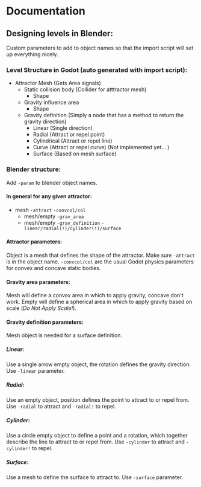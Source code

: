 # Documentation

## Designing levels in Blender:
Custom parameters to add to object names so that the import script will set up everything nicely.

### Level Structure in Godot (auto generated with import script):
* Attractor Mesh (Gets Area signals)
  - Static collision body (Collider for atttractor mesh)
    - Shape
  - Gravity influence area
    - Shape
  - Gravity definition (Simply a node that has a method to return the gravity direction)
    - Linear (Single direction)
    - Radial (Attract or repel point)
    - Cylindrical (Attract or repel line)
    - Curve (Attract or repel curve) (Not implemented yet... )
    - Surface (Based on mesh surface)

### Blender structure:
Add `-param` to blender object names.

#### In general for any given attractor:
* mesh `-attract` `-convcol/col`
  - mesh/empty `-grav_area`
  - mesh/empty `-grav_definition` `-linear/radial(!)/cylinder(!)/surface`

#### Attractor parameters:
Object is a mesh that defines the shape of the attractor.
Make sure `-attract` is in the object name.
`-convcol/col` are the usual Godot physics parameters for convex and concave static bodies.

#### Gravity area parameters:
Mesh will define a *convex* area in which to apply gravity, concave don't work.
Empty will define a spherical area in which to apply gravity based on scale (*Do Not Apply Scale!*).

#### Gravity definition parameters:
Mesh object is needed for a surface definition.

##### Linear:
Use a single arrow empty object, the rotation defines the gravity direction.
Use `-linear` parameter.

##### Radial:
Use an empty object, position defines the point to attract to or repel from.
Use `-radial` to attract and `-radial!` to repel.

##### Cylinder:
Use a circle empty object to define a point and a rotation, which together describe the line to attract to or repel from.
Use `-cylinder` to attract and `-cylinder!` to repel.

##### Surface:
Use a mesh to define the surface to attract to.
Use `-surface` parameter.
